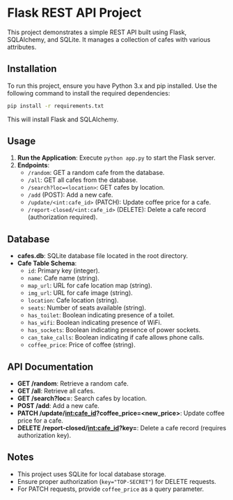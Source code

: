 # Flask REST API Project

This project demonstrates a simple REST API built using Flask, SQLAlchemy, and SQLite. It manages a collection of cafes with various attributes.

## Installation

To run this project, ensure you have Python 3.x and pip installed. Use the following command to install the required dependencies:

```bash
pip install -r requirements.txt
```

This will install Flask and SQLAlchemy.

## Usage

1. **Run the Application**: Execute `python app.py` to start the Flask server.
2. **Endpoints**:
   - `/random`: GET a random cafe from the database.
   - `/all`: GET all cafes from the database.
   - `/search?loc=<location>`: GET cafes by location.
   - `/add` (POST): Add a new cafe.
   - `/update/<int:cafe_id>` (PATCH): Update coffee price for a cafe.
   - `/report-closed/<int:cafe_id>` (DELETE): Delete a cafe record (authorization required).

## Database

- **cafes.db**: SQLite database file located in the root directory.
- **Cafe Table Schema**:
  - `id`: Primary key (integer).
  - `name`: Cafe name (string).
  - `map_url`: URL for cafe location map (string).
  - `img_url`: URL for cafe image (string).
  - `location`: Cafe location (string).
  - `seats`: Number of seats available (string).
  - `has_toilet`: Boolean indicating presence of a toilet.
  - `has_wifi`: Boolean indicating presence of WiFi.
  - `has_sockets`: Boolean indicating presence of power sockets.
  - `can_take_calls`: Boolean indicating if cafe allows phone calls.
  - `coffee_price`: Price of coffee (string).

## API Documentation

- **GET /random**: Retrieve a random cafe.
- **GET /all**: Retrieve all cafes.
- **GET /search?loc=<location>**: Search cafes by location.
- **POST /add**: Add a new cafe.
- **PATCH /update/<int:cafe_id>?coffee_price=<new_price>**: Update coffee price for a cafe.
- **DELETE /report-closed/<int:cafe_id>?key=<key>**: Delete a cafe record (requires authorization key).

## Notes

- This project uses SQLite for local database storage.
- Ensure proper authorization (`key="TOP-SECRET"`) for DELETE requests.
- For PATCH requests, provide `coffee_price` as a query parameter.

